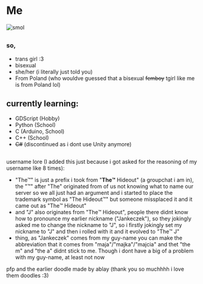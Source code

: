 # Me

![smol](https://github.com/slodkipiesio/slodkipiesio/assets/95749943/a0565c75-417e-4fed-a35b-03d36d05b7d6)
##
### so,

- trans girl :3
- bisexual
- she/her (i literally just told you)
- From Poland (who wouldve guessed that a bisexual ~~femboy~~ tgirl like me is from Poland lol)


## currently learning:
- GDScript (Hobby)
- Python (School)
- C (Arduino, School)
- C++ (School)
- ~~C#~~ (discontinued as i dont use Unity anymore)

##

username lore (I added this just because i got asked for the reasoning of my username like 8 times): 
- "The™️" is just a prefix i took from "**The™️** Hideout" (a groupchat i am in),
the "™️" after "The" originated from of us not knowing what to name our server so we all just had an argument
and i started to place the trademark symbol as "The Hideout™️" but someone missplaced it and it came out as "The™️ Hideout"
- and "J" also originates from "The™️ Hideout", people there didnt know how to pronounce my earlier nickname ("Jankeczek"), so they jokingly asked me to change the nickname to "J",
so i firstly jokingly set my nickname to "J" and then i rolled with it and it evolved to "The™️ J"
- thing, as "Jankeczek" comes from my guy-name you can make the abbreviation that it comes from "maja"/"majka"/"majcia" and thet "the m" and "the a" didnt stick to me. Though i dont have a big of a problem with my guy-name, at least not now


pfp and the earlier doodle made by ablay (thank you so muchhhh i love them doodles :3)

##
